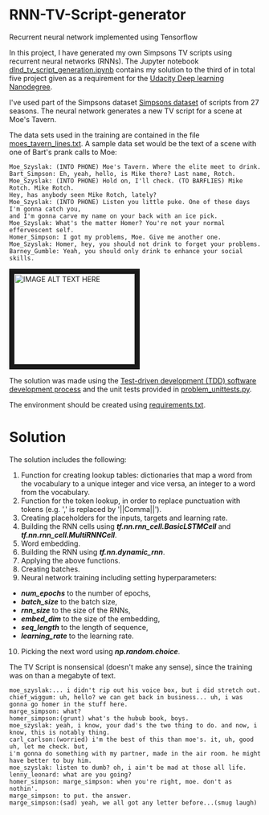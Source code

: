 # RNN-TV-Script-generator
Recurrent neural network implemented using Tensorflow

In this project, I have generated my own Simpsons TV scripts using recurrent neural networks (RNNs). 
The Jupyter notebook [dlnd_tv_script_generation.ipynb](https://github.com/TeaP/RNN-TV-Script-generator/blob/master/dlnd_tv_script_generation.ipynb) contains my solution to the third of in total five project given as a requirement for the 
[Udacity Deep learning Nanodegree](https://www.udacity.com/course/deep-learning-nanodegree--nd101). 

I've used part of the Simpsons dataset [Simpsons dataset](https://www.kaggle.com/wcukierski/the-simpsons-by-the-data) of scripts from 27 seasons. The neural network generates a new TV script for a scene at Moe's Tavern.

The data sets used in the training are contained in the file [moes_tavern_lines.txt](https://github.com/TeaP/RNN-TV-Script-generator/blob/master/moes_tavern_lines.txt). A sample data set would be the text of a scene with one of Bart's prank calls to Moe:

```
Moe_Szyslak: (INTO PHONE) Moe's Tavern. Where the elite meet to drink.
Bart_Simpson: Eh, yeah, hello, is Mike there? Last name, Rotch.
Moe_Szyslak: (INTO PHONE) Hold on, I'll check. (TO BARFLIES) Mike Rotch. Mike Rotch. 
Hey, has anybody seen Mike Rotch, lately?
Moe_Szyslak: (INTO PHONE) Listen you little puke. One of these days I'm gonna catch you, 
and I'm gonna carve my name on your back with an ice pick.
Moe_Szyslak: What's the matter Homer? You're not your normal effervescent self.
Homer_Simpson: I got my problems, Moe. Give me another one.
Moe_Szyslak: Homer, hey, you should not drink to forget your problems.
Barney_Gumble: Yeah, you should only drink to enhance your social skills.
```
<a href="http://www.youtube.com/watch?feature=player_embedded&v=lj6LnihWpOg" target="_blank"><img src="http://img.youtube.com/vi/lj6LnihWpOg/0.jpg" 
alt="IMAGE ALT TEXT HERE" width="240" height="180" border="10" /></a>

The solution was made using the [Test-driven development (TDD) software development process](https://www.madetech.com/blog/9-benefits-of-test-driven-development) and the unit tests provided in [problem_unittests.py](https://github.com/TeaP/RNN-TV-Script-generator/blob/master/problem_unittests.py). 

The environment should be created using [requirements.txt](https://github.com/TeaP/RNN-TV-Script-generator/blob/master/requirements.txt).

# Solution

The solution includes the following: 
1.  Function for creating lookup tables: dictionaries that map a word from the vocabulary to a unique integer and vice versa, an integer to a word from the vocabulary. 
2. Function for the token lookup, in order to replace punctuation with tokens (e.g.  ',' is replaced by '||Comma||'). 
3. Creating placeholders for the inputs, targets and learning rate. 
4. Building the RNN cells using ***tf.nn.rnn_cell.BasicLSTMCell*** and ***tf.nn.rnn_cell.MultiRNNCell***. 
5. Word embedding. 
6. Building the RNN using ***tf.nn.dynamic_rnn***. 
7. Applying the above functions. 
8. Creating batches. 
9. Neural network training including setting hyperparameters:
+ ***num_epochs*** to the number of epochs,
+ ***batch_size*** to the batch size,
+ ***rnn_size*** to the size of the RNNs,
+ ***embed_dim*** to the size of the embedding,
+ ***seq_length*** to the length of sequence,
+ ***learning_rate*** to the learning rate.
10. Picking the next word using ***np.random.choice***.

The TV Script is nonsensical (doesn't make any sense), since the training was on than a megabyte of text. 

```
moe_szyslak:... i didn't rip out his voice box, but i did stretch out.
chief_wiggum: uh, hello? we can get back in business... uh, i was gonna go homer in the stuff here.
marge_simpson: what?
homer_simpson:(grunt) what's the hubub book, boys.
moe_szyslak: yeah, i know, your dad's the two thing to do. and now, i know, this is notably thing.
carl_carlson:(worried) i'm the best of this than moe's. it, uh, good uh, let me check. but, 
i'm gonna do something with my partner, made in the air room. he might have better to buy him.
moe_szyslak: listen to dumb? oh, i ain't be mad at those all life.
lenny_leonard: what are you going?
homer_simpson: marge_simpson: when you're right, moe. don't as nothin'.
marge_simpson: to put. the answer.
marge_simpson:(sad) yeah, we all got any letter before...(smug laugh)
```
    


 




